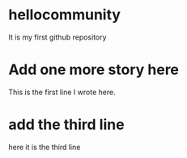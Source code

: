 # hellocommunity
It is my first github repository

# Add one more story here

This is the first line I wrote here.

# add the third line

here it is the third line

